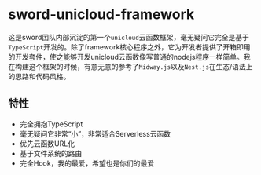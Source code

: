 # sword-unicloud-framework

这是sword团队内部沉淀的第一个`unicloud`云函数框架，毫无疑问它完全是基于`TypeScript`开发的。除了framework核心程序之外，它为开发者提供了开箱即用的开发套件，使之能够开发unicloud云函数像写普通的nodejs程序一样简单。我在构建这个框架的时候，有意无意的参考了`Midway.js`以及`Nest.js`在生态/语法上的思路和代码风格。

## 特性
- 完全拥抱TypeScript
- 毫无疑问它非常“小”，非常适合Serverless云函数
- 优先云函数URL化
- 基于文件系统的路由
- 完全Hook，我的最爱，希望也是你们的最爱